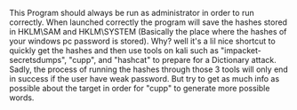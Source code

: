 This Program should always be run as administrator in order to run correctly. When launched correctly the program will save the hashes stored in HKLM\SAM and HKLM\SYSTEM (Basically the place where the hashes of your windows pc password is stored). Why? well it's a lil nice shortcut to quickly get the hashes and then use tools on kali such as "impacket-secretsdumps", "cupp", and "hashcat" to prepare for a Dictionary attack.
Sadly, the process of running the hashes through those 3 tools will only end in success if the user have weak password. But try to get as much info as possible about the target  in order for "cupp" to generate more possible words.